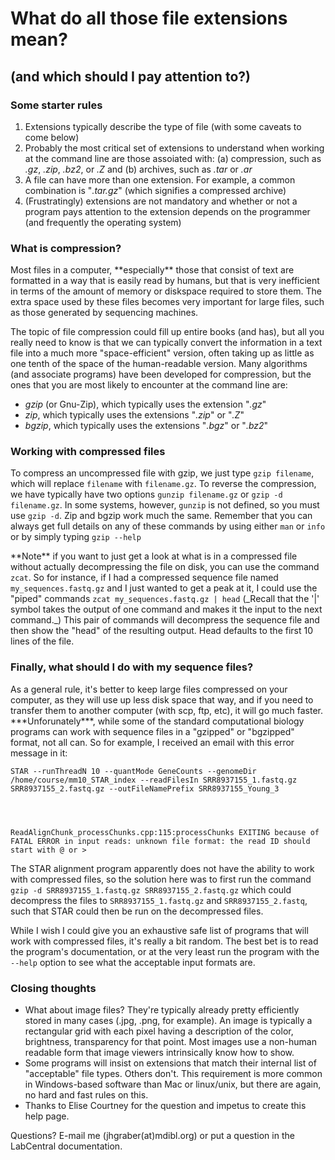 # What do all those file extensions mean?
## (and which should I pay attention to?)

### Some starter rules
1. Extensions typically describe the type of file (with some caveats to come below)
2. Probably the most critical set of extensions to understand when working at the command line are those assoiated with: (a) compression, such as _.gz_, _.zip_, _.bz2_, or _.Z_ and (b) archives, such as _.tar_ or _.ar_
3. A file can have more than one extension.  For example, a common combination is "_.tar.gz_" (which signifies a compressed archive)
4. (Frustratingly) extensions are not mandatory and whether or not a program pays attention to the extension depends on the programmer (and frequently the operating system)

### What is compression?
<p>Most files in a computer, **especially** those that consist of text are formatted in a way that is easily read by humans, but that is very inefficient in terms of the amount of memory or diskspace required to store them. The extra space used by these files becomes very important for large files, such as those generated by sequencing machines.   </p>
<p>The topic of file compression could fill up entire books (and has), but all you really need to know is that we can typically convert the information in a text file into a much more "space-efficient" version, often taking up as little as one tenth of the space of the human-readable version.  Many algorithms (and associate programs) have been developed for compression, but the ones that you are most likely to encounter at the command line are: </p>

  - *_gzip_* (or Gnu-Zip), which typically uses the extension "_.gz_"
  - *_zip_*, which typically uses the extensions "_.zip_" or "_.Z_"
  - *_bgzip_*, which typically uses the extensions "_.bgz_" or "_.bz2_"

### Working with compressed files
<p>To compress an uncompressed file with gzip, we just type <code>gzip filename</code>, which will replace <code>filename</code> with <code>filename.gz</code>. To reverse the compression, we have typically have two options <code>gunzip filename.gz</code> or <code>gzip -d filename.gz</code>. In some systems, however, <code>gunzip</code> is not defined, so you must use <code>gzip -d</code>.  Zip and bgzip work much the same.  Remember that you can always get full details on any of these commands by using either <code>man</code> or <code>info</code> or by simply typing <code>gzip --help</code></p>
<p>**Note** if you want to just get a look at what is in a compressed file without actually decompressing the file on disk, you can use the command <code>zcat</code>. So for instance, if I had a compressed sequence file named <code>my_sequences.fastq.gz</code> and I just wanted to get a peak at it, I could use the "piped" commands <code>zcat my_sequences.fastq.gz | head</code> (_Recall that the '|' symbol takes the output of one command and makes it the input to the next command._)  This pair of commands will decompress the sequence file and then show the "head" of the resulting output.  Head defaults to the first 10 lines of the file.</p>

### Finally, what should I do with my sequence files?
<p>As a general rule, it's better to keep large files compressed on your computer, as they will use up less disk space that way, and if you need to transfer them to another computer (with scp, ftp, etc), it will go much faster.  ***Unforunately***, while some of the standard computational biology programs can work with sequence files in a "gzipped" or "bgzipped" format, not all can. So for example, I received an email with this error message in it:</p>
<code>STAR --runThreadN 10 --quantMode GeneCounts --genomeDir /home/course/mm10_STAR_index --readFilesIn SRR8937155_1.fastq.gz SRR8937155_2.fastq.gz --outFileNamePrefix SRR8937155_Young_3<br /><br />

ReadAlignChunk_processChunks.cpp:115:processChunks EXITING because of FATAL ERROR in input reads: unknown file format: the read ID should start with @ or ></code>
<p>The STAR alignment program apparently does not have the ability to work with compressed files, so the solution here was to first run the command <code>gzip -d SRR8937155_1.fastq.gz SRR8937155_2.fastq.gz</code> which could decompress the files to <code>SRR8937155_1.fastq.gz</code> and <code>SRR8937155_2.fastq</code>, such that STAR could then be run on the decompressed files.</p>
<p>While I wish I could give you an exhaustive safe list of programs that will work with compressed files, it's really a bit random.  The best bet is to read the program's documentation, or at the very least run the program with the <code>--help</code> option to see what the acceptable input formats are.</p>

### Closing thoughts
- What about image files?  They're typically already pretty efficiently stored in many cases (.jpg, .png, for example).  An image is typically a rectangular grid with each pixel having a description of the color, brightness, transparency for that point.  Most images use a non-human readable form that image viewers intrinsically know how to show.
- Some programs will insist on extensions that match their internal list of "acceptable" file types. Others don't. This requirement is more common in Windows-based software than Mac or linux/unix, but there are again, no hard and fast rules on this.
- Thanks to Elise Courtney for the question and impetus to create this help page.

Questions?  E-mail me (jhgraber(at)mdibl.org) or put a question in the LabCentral documentation.
